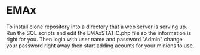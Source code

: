 EMAx
====

To install clone repository into a directory that a web server is serving up. Run the SQL scripts and edit the EMAxSTATIC.php file so the information is right for you. Then login with user name and password "Admin" change your password right away then start adding acounts for your minions to use.